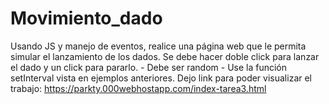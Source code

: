 # Movimiento_dado
Usando JS y  manejo de eventos, realice una página web que le permita simular el lanzamiento de los dados.   Se debe hacer doble click para lanzar el dado y un click para pararlo. - Debe ser random - Use la función setInterval vista en ejemplos anteriores.
Dejo link para poder visualizar el trabajo: https://parkty.000webhostapp.com/index-tarea3.html
